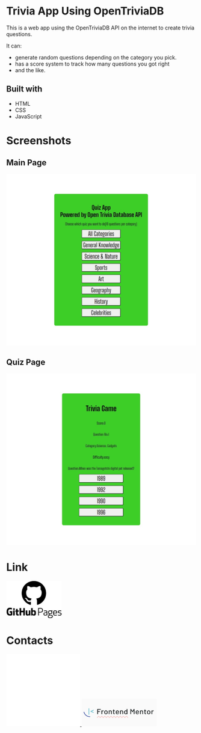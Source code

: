 # Trivia App Using OpenTriviaDB

This is a web app using the OpenTriviaDB API on the internet to create trivia questions.

It can:

- generate random questions depending on the category you pick.
- has a score system to track how many questions you got right
- and the like.

## Built with

- HTML
- CSS
- JavaScript

# Screenshots

## Main Page

![](./screenshots/screenshot-Desktop.jpeg)

## Quiz Page

![](./screenshots/screenshot-Desktop-quiz.jpeg)

# Link

<a href="https://kofi100.github.io/trivia-App-OpenTriviaDB/"> <img src="./images/needed/githubPages.jpg" style="height:100px"></a>

# Contacts

<a href="https://github.com/Kofi100"><img src="./images/needed/github-mark/github-mark-white.svg" style=""> </a>
<a href="https://www.frontendmentor.io/profile/Kofi100">
<img src="./images/needed/frontEndMentor.png" style="width:200px"></a>
